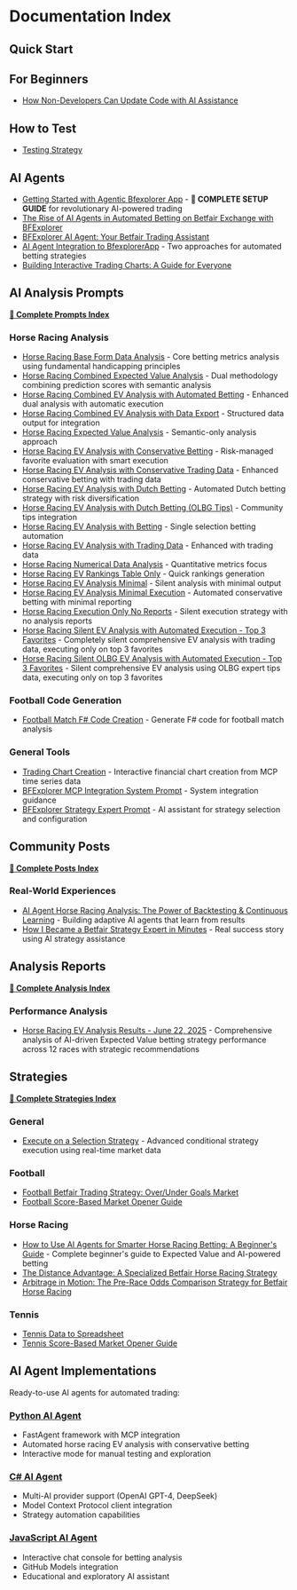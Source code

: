 # Documentation Index

## Quick Start

## For Beginners

- [How Non-Developers Can Update Code with AI Assistance](NonDevelopers.md)

## How to Test

- [Testing Strategy](TestingStrategy.md)

## AI Agents

- [Getting Started with Agentic Bfexplorer App](Automation/HowToStartWithAgenticBfexplorerApp.md) - **🌟 COMPLETE SETUP GUIDE** for revolutionary AI-powered trading
- [The Rise of AI Agents in Automated Betting on Betfair Exchange with BFExplorer](Automation/TheRiseOfAIAgentsInAutomatedBetting.md)
- [BFExplorer AI Agent: Your Betfair Trading Assistant](Automation/AIAgentYourBetfairTradingAssistant.md)
- [AI Agent Integration to BfexplorerApp](Automation/AIAgentIntegrationToBfexplorerApp.md) - Two approaches for automated betting strategies
- [Building Interactive Trading Charts: A Guide for Everyone](Automation/BuildingInteractiveTradingCharts.md)

## AI Analysis Prompts

**[📖 Complete Prompts Index](Prompts/README.md)**

### Horse Racing Analysis
- [Horse Racing Base Form Data Analysis](Prompts/HorseRacingBaseFormDataAnalysis.md) - Core betting metrics analysis using fundamental handicapping principles
- [Horse Racing Combined Expected Value Analysis](Prompts/HorseRacingCombinedEVAnalysis.md) - Dual methodology combining prediction scores with semantic analysis
- [Horse Racing Combined EV Analysis with Automated Betting](Prompts/HorseRacingCombinedEVAnalysisWithAutomatedBetting.md) - Enhanced dual analysis with automatic execution
- [Horse Racing Combined EV Analysis with Data Export](Prompts/HorseRacingCombinedEVAnalysisWithTableAndJSONOutput.md) - Structured data output for integration
- [Horse Racing Expected Value Analysis](Prompts/HorseRacingExpectedValueAnalysis.md) - Semantic-only analysis approach
- [Horse Racing EV Analysis with Conservative Betting](Prompts/HorseRacingEVAnalysisWithConservativeBetting.md) - Risk-managed favorite evaluation with smart execution
- [Horse Racing EV Analysis with Conservative Trading Data](Prompts/HorseRacingEVAnalysisWithConservativeTradingData.md) - Enhanced conservative betting with trading data
- [Horse Racing EV Analysis with Dutch Betting](Prompts/HorseRacingEVAnalysisWithDutchBetting.md) - Automated Dutch betting strategy with risk diversification
- [Horse Racing EV Analysis with Dutch Betting (OLBG Tips)](Prompts/HorseRacingEVAnalysisWithDutchBetting_OlbgTips.md) - Community tips integration
- [Horse Racing EV Analysis with Betting](Prompts/HorseRacingEVAnalysisWithBetting.md) - Single selection betting automation
- [Horse Racing EV Analysis with Trading Data](Prompts/HorseRacingEVAnalysisWithBetting_TradingData.md) - Enhanced with trading data
- [Horse Racing Numerical Data Analysis](Prompts/HorseRacingEVAnalysisNumericalData.md) - Quantitative metrics focus
- [Horse Racing EV Rankings Table Only](Prompts/HorseRacingEVRankingsTableOnly.md) - Quick rankings generation
- [Horse Racing EV Analysis Minimal](Prompts/HorseRacingEVAnalysisMinimal.md) - Silent analysis with minimal output
- [Horse Racing EV Analysis Minimal Execution](Prompts/HorseRacingEVAnalysisMinimalExecution.md) - Automated conservative betting with minimal reporting
- [Horse Racing Execution Only No Reports](Prompts/HorseRacingExecutionOnlyNoReports.md) - Silent execution strategy with no analysis reports
- [Horse Racing Silent EV Analysis with Automated Execution - Top 3 Favorites](Prompts/HorseRacingSilentEVAnalysisWithAutomatedExecutionTop3Favorites.md) - Completely silent comprehensive EV analysis with trading data, executing only on top 3 favorites
- [Horse Racing Silent OLBG EV Analysis with Automated Execution - Top 3 Favorites](Prompts/HorseRacingSilentOlbgEVAnalysisWithAutomatedExecutionTop3Favorites.md) - Silent comprehensive EV analysis using OLBG expert tips data, executing only on top 3 favorites

### Football Code Generation
- [Football Match F# Code Creation](Prompts/FootballMatchFSharpCodeCreation.md) - Generate F# code for football match analysis

### General Tools
- [Trading Chart Creation](Prompts/TradingChartCreation.md) - Interactive financial chart creation from MCP time series data
- [BFExplorer MCP Integration System Prompt](Prompts/BfexplorerMCPIntegrationSystemPrompt.md) - System integration guidance
- [BFExplorer Strategy Expert Prompt](Prompts/BfexplorerStrategyExpertPrompt.md) - AI assistant for strategy selection and configuration

## Community Posts

**[📖 Complete Posts Index](Posts/README.md)**

### Real-World Experiences
- [AI Agent Horse Racing Analysis: The Power of Backtesting & Continuous Learning](Posts/Post_AIAgentBacktestingAndLearning.md) - Building adaptive AI agents that learn from results
- [How I Became a Betfair Strategy Expert in Minutes](Posts/Post_BfexplorerStrategyExpert.md) - Real success story using AI strategy assistance

## Analysis Reports

**[📖 Complete Analysis Index](Analysis/README.md)**

### Performance Analysis
- [Horse Racing EV Analysis Results - June 22, 2025](Analysis/HorseRacingEVAnalysisResults_22June2025.md) - Comprehensive analysis of AI-driven Expected Value betting strategy performance across 12 races with strategic recommendations

## Strategies

**[📖 Complete Strategies Index](Strategies/README.md)**

### General
- [Execute on a Selection Strategy](Strategies/General/Execute-On-A-Selection.md) - Advanced conditional strategy execution using real-time market data

### Football
- [Football Betfair Trading Strategy: Over/Under Goals Market](Strategies/Football/TradeOverUnderGoals.md)
- [Football Score-Based Market Opener Guide](Strategies/Football/OpenMyMarketsByScore.md)

### Horse Racing
- [How to Use AI Agents for Smarter Horse Racing Betting: A Beginner's Guide](Strategies/HorseRacing/HowToUseAIAgentForHorseRacingBetting.md) - Complete beginner's guide to Expected Value and AI-powered betting
- [The Distance Advantage: A Specialized Betfair Horse Racing Strategy](Strategies/HorseRacing/RaceDistance.md)
- [Arbitrage in Motion: The Pre-Race Odds Comparison Strategy for Betfair Horse Racing](Strategies/HorseRacing/BookmakersOdds.md)

### Tennis
- [Tennis Data to Spreadsheet](Strategies/Tennis/DataToSpreadsheet.md)
- [Tennis Score-Based Market Opener Guide](Strategies/Tennis/OpenMyMarketsByScore.md)

## AI Agent Implementations

Ready-to-use AI agents for automated trading:

### [Python AI Agent](../src/AiAgentPython/README.md)
- FastAgent framework with MCP integration
- Automated horse racing EV analysis with conservative betting
- Interactive mode for manual testing and exploration

### [C# AI Agent](../src/AiAgentCSharp/README.md)
- Multi-AI provider support (OpenAI GPT-4, DeepSeek)
- Model Context Protocol client integration
- Strategy automation capabilities

### [JavaScript AI Agent](../src/AiAgentTypeScript/README.md)
- Interactive chat console for betting analysis
- GitHub Models integration
- Educational and exploratory AI assistant